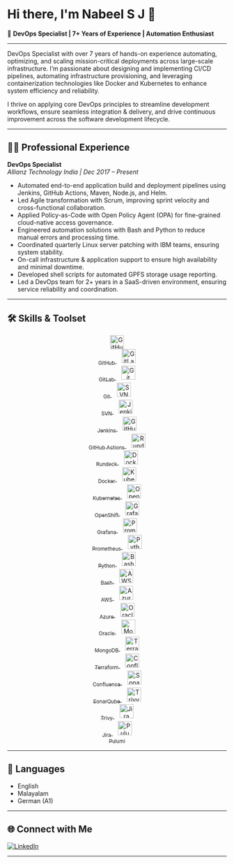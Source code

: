 # Hi there, I'm Nabeel S J 👋

🚀 **DevOps Specialist | 7+ Years of Experience | Automation Enthusiast**

---

DevOps Specialist with over 7 years of hands-on experience automating, optimizing, and scaling mission-critical deployments across large-scale infrastructure. I’m passionate about designing and implementing CI/CD pipelines, automating infrastructure provisioning, and leveraging containerization technologies like Docker and Kubernetes to enhance system efficiency and reliability.

I thrive on applying core DevOps principles to streamline development workflows, ensure seamless integration & delivery, and drive continuous improvement across the software development lifecycle.

---

## 🧑‍💻 Professional Experience

**DevOps Specialist**  
_Allianz Technology India | Dec 2017 – Present_

- Automated end-to-end application build and deployment pipelines using Jenkins, GitHub Actions, Maven, Node.js, and Helm.
- Led Agile transformation with Scrum, improving sprint velocity and cross-functional collaboration.
- Applied Policy-as-Code with Open Policy Agent (OPA) for fine-grained cloud-native access governance.
- Engineered automation solutions with Bash and Python to reduce manual errors and processing time.
- Coordinated quarterly Linux server patching with IBM teams, ensuring system stability.
- On-call infrastructure & application support to ensure high availability and minimal downtime.
- Developed shell scripts for automated GPFS storage usage reporting.
- Led a DevOps team for 2+ years in a SaaS-driven environment, ensuring service reliability and coordination.

---
## 🛠️ Skills & Toolset

<p align="center">
  <a href="https://github.com/" target="_blank">
    <img src="https://cdn.jsdelivr.net/gh/devicons/devicon/icons/github/github-original.svg" width="32" height="32" alt="GitHub"/><br>
    <sub>GitHub</sub>
  </a>
  &nbsp;&nbsp;
  <a href="https://about.gitlab.com/" target="_blank">
    <img src="https://cdn.jsdelivr.net/gh/devicons/devicon/icons/gitlab/gitlab-original.svg" width="32" height="32" alt="GitLab"/><br>
    <sub>GitLab</sub>
  </a>
  &nbsp;&nbsp;
  <a href="https://git-scm.com/" target="_blank">
    <img src="https://cdn.jsdelivr.net/gh/devicons/devicon/icons/git/git-original.svg" width="32" height="32" alt="Git"/><br>
    <sub>Git</sub>
  </a>
  &nbsp;&nbsp;
  <a href="https://subversion.apache.org/" target="_blank">
    <img src="https://cdn.jsdelivr.net/gh/devicons/devicon/icons/subversion/subversion-original.svg" width="32" height="32" alt="SVN"/><br>
    <sub>SVN</sub>
  </a>
  &nbsp;&nbsp;
  <a href="https://www.jenkins.io/" target="_blank">
    <img src="https://cdn.jsdelivr.net/gh/devicons/devicon/icons/jenkins/jenkins-original.svg" width="32" height="32" alt="Jenkins"/><br>
    <sub>Jenkins</sub>
  </a>
  &nbsp;&nbsp;
  <a href="https://github.com/features/actions" target="_blank">
    <img src="https://github.githubassets.com/images/modules/logos_page/GitHub-Mark.png" width="32" height="32" alt="GitHub Actions"/><br>
    <sub>GitHub Actions</sub>
  </a>
  &nbsp;&nbsp;
  <a href="https://www.rundeck.com/" target="_blank">
    <img src="https://raw.githubusercontent.com/detain/svg-logos/master/svg/rundeck.svg" width="32" height="32" alt="Rundeck"/><br>
    <sub>Rundeck</sub>
  </a>
  &nbsp;&nbsp;
  <a href="https://www.docker.com/" target="_blank">
    <img src="https://cdn.jsdelivr.net/gh/devicons/devicon/icons/docker/docker-original.svg" width="32" height="32" alt="Docker"/><br>
    <sub>Docker</sub>
  </a>
  &nbsp;&nbsp;
  <a href="https://kubernetes.io/" target="_blank">
    <img src="https://cdn.jsdelivr.net/gh/devicons/devicon/icons/kubernetes/kubernetes-plain.svg" width="32" height="32" alt="Kubernetes"/><br>
    <sub>Kubernetes</sub>
  </a>
  &nbsp;&nbsp;
  <a href="https://www.redhat.com/en/technologies/cloud-computing/openshift" target="_blank">
    <img src="https://cdn.jsdelivr.net/gh/devicons/devicon/icons/redhat/redhat-original.svg" width="32" height="32" alt="OpenShift"/><br>
    <sub>OpenShift</sub>
  </a>
  &nbsp;&nbsp;
  <a href="https://grafana.com/" target="_blank">
    <img src="https://cdn.jsdelivr.net/gh/devicons/devicon/icons/grafana/grafana-original.svg" width="32" height="32" alt="Grafana"/><br>
    <sub>Grafana</sub>
  </a>
  &nbsp;&nbsp;
  <a href="https://prometheus.io/" target="_blank">
    <img src="https://cdn.jsdelivr.net/gh/devicons/devicon/icons/prometheus/prometheus-original.svg" width="32" height="32" alt="Prometheus"/><br>
    <sub>Prometheus</sub>
  </a>
  &nbsp;&nbsp;
  <a href="https://www.python.org/" target="_blank">
    <img src="https://cdn.jsdelivr.net/gh/devicons/devicon/icons/python/python-original.svg" width="32" height="32" alt="Python"/><br>
    <sub>Python</sub>
  </a>
  &nbsp;&nbsp;
  <a href="https://www.gnu.org/software/bash/" target="_blank">
    <img src="https://cdn.jsdelivr.net/gh/devicons/devicon/icons/bash/bash-original.svg" width="32" height="32" alt="Bash"/><br>
    <sub>Bash</sub>
  </a>
  &nbsp;&nbsp;
  <a href="https://aws.amazon.com/" target="_blank">
    <img src="https://cdn.jsdelivr.net/gh/devicons/devicon/icons/amazonwebservices/amazonwebservices-original.svg" width="32" height="32" alt="AWS"/><br>
    <sub>AWS</sub>
  </a>
  &nbsp;&nbsp;
  <a href="https://azure.microsoft.com/" target="_blank">
    <img src="https://cdn.jsdelivr.net/gh/devicons/devicon/icons/azure/azure-original.svg" width="32" height="32" alt="Azure"/><br>
    <sub>Azure</sub>
  </a>
  &nbsp;&nbsp;
  <a href="https://www.oracle.com/" target="_blank">
    <img src="https://cdn.jsdelivr.net/gh/devicons/devicon/icons/oracle/oracle-original.svg" width="32" height="32" alt="Oracle"/><br>
    <sub>Oracle</sub>
  </a>
  &nbsp;&nbsp;
  <a href="https://www.mongodb.com/" target="_blank">
    <img src="https://cdn.jsdelivr.net/gh/devicons/devicon/icons/mongodb/mongodb-original.svg" width="32" height="32" alt="MongoDB"/><br>
    <sub>MongoDB</sub>
  </a>
  &nbsp;&nbsp;
  <a href="https://www.terraform.io/" target="_blank">
    <img src="https://cdn.jsdelivr.net/gh/devicons/devicon/icons/terraform/terraform-original.svg" width="32" height="32" alt="Terraform"/><br>
    <sub>Terraform</sub>
  </a>
  &nbsp;&nbsp;
  <a href="https://www.atlassian.com/software/confluence" target="_blank">
    <img src="https://cdn.jsdelivr.net/gh/devicons/devicon/icons/confluence/confluence-original.svg" width="32" height="32" alt="Confluence"/><br>
    <sub>Confluence</sub>
  </a>
  &nbsp;&nbsp;
  <a href="https://www.sonarqube.org/" target="_blank">
    <img src="https://raw.githubusercontent.com/SonarSource/sonarcloud-docs/master/static/favicon-sonarcloud.png" width="32" height="32" alt="SonarQube"/><br>
    <sub>SonarQube</sub>
  </a>
  &nbsp;&nbsp;
  <a href="https://aquasecurity.github.io/trivy/" target="_blank">
    <img src="https://avatars.githubusercontent.com/u/5429470?s=200&v=4" width="32" height="32" alt="Trivy"/><br>
    <sub>Trivy</sub>
  </a>
  &nbsp;&nbsp;
  <a href="https://www.atlassian.com/software/jira" target="_blank">
    <img src="https://wac-cdn.atlassian.com/assets/img/favicons/atlassian/favicon.png" width="32" height="32" alt="Jira"/><br>
    <sub>Jira</sub>
  </a>
  &nbsp;&nbsp;
  <a href="https://www.pulumi.com/" target="_blank">
    <img src="https://raw.githubusercontent.com/pulumi/docs/master/static/favicon.ico" width="32" height="32" alt="Pulumi"/><br>
    <sub>Pulumi</sub>
  </a>
</p>

---

## 🌱 Languages

- English  
- Malayalam  
- German (A1)

---

## 🌐 Connect with Me

[![LinkedIn](https://img.shields.io/badge/LinkedIn-blue?logo=linkedin&logoColor=white)](https://www.linkedin.com/in/nabeel-sj-a0030613a/)

---

<!--
**nabeelsj720/nabeelsj720** is a ✨ special ✨ repository because its README.md (this file) appears on your GitHub profile.
-->
